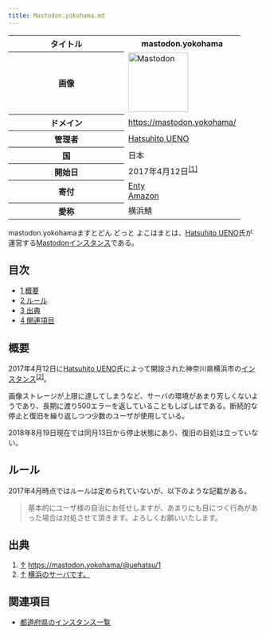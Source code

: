 ```yaml
---
title: Mastodon.yokohama.md
---
```

<div>

<table>
<colgroup>
<col style="width: 50%" />
<col style="width: 50%" />
</colgroup>
<tbody>
<tr class="header">
<th>タイトル</th>
<th>mastodon.yokohama</th>
</tr>

<tr class="odd">
<th>画像</th>
<td><a href="/%E3%83%95%E3%82%A1%E3%82%A4%E3%83%AB:Mastodon_logo.png" title="Mastodon"><img src="/images/thumb/0/00/Mastodon_logo.png/120px-Mastodon_logo.png" srcset="/images/thumb/0/00/Mastodon_logo.png/180px-Mastodon_logo.png 1.5x, /images/0/00/Mastodon_logo.png 2x" width="120" height="120" alt="Mastodon" /></a></td>
</tr>
<tr class="even">
<th scope="row">ドメイン</th>
<td><a href="https://mastodon.yokohama/" rel="nofollow">https://mastodon.yokohama/</a></td>
</tr>
<tr class="odd">
<th scope="row">管理者</th>
<td><a href="https://mastodon.yokohama/@uehatsu" rel="nofollow">Hatsuhito UENO</a></td>
</tr>
<tr class="even">
<th scope="row">国</th>
<td>日本</td>
</tr>
<tr class="odd">
<th scope="row">開始日</th>
<td>2017年4月12日<sup><a href="#cite_note-1">[1]</a></sup></td>
</tr>
<tr class="even">
<th scope="row">寄付</th>
<td><a href="https://enty.jp/uehatsu" rel="nofollow">Enty</a><br />
<a href="http://amzn.asia/3tizEUl" rel="nofollow">Amazon</a></td>
</tr>
<tr class="odd">
<th scope="row">愛称</th>
<td>横浜鯖</td>
</tr>
</tbody>
</table>

mastodon.yokohamaますとどん どっと よこはまとは、<a href="https://mastodon.yokohama/@uehatsu" rel="nofollow">Hatsuhito UENO</a>氏が運営する[Mastodon](/%E3%83%9E%E3%82%B9%E3%83%88%E3%83%89%E3%83%B3 "マストドン")[インスタンス](/%E3%82%A4%E3%83%B3%E3%82%B9%E3%82%BF%E3%83%B3%E3%82%B9 "インスタンス")である。

<div>

<div lang="ja" dir="ltr">

## 目次

</div>

-   [1 概要](#.E6.A6.82.E8.A6.81)
-   [2 ルール](#.E3.83.AB.E3.83.BC.E3.83.AB)
-   [3 出典](#.E5.87.BA.E5.85.B8)
-   [4 関連項目](#.E9.96.A2.E9.80.A3.E9.A0.85.E7.9B.AE)

</div>

## 概要

2017年4月12日に<a href="https://mastodon.yokohama/@uehatsu" rel="nofollow">Hatsuhito UENO</a>氏によって開設された神奈川県横浜市の[インスタンス](/%E3%82%A4%E3%83%B3%E3%82%B9%E3%82%BF%E3%83%B3%E3%82%B9 "インスタンス")<sup>[\[2\]](#cite_note-2)</sup>。

画像ストレージが上限に達してしまうなど、サーバの環境があまり芳しくないようであり、長期に渡り500エラーを返していることもしばしばである。断続的な停止と復旧を繰り返しつつ少数のユーザが使用している。

2018年8月19日現在では同月13日から停止状態にあり、復旧の目処は立っていない。

## ルール

2017年4月時点ではルールは定められていないが、以下のような記載がある。

> 基本的にユーザ様の自治にお任せしますが、あまりにも目につく行為があった場合は対処させて頂きます。よろしくお願いいたします。

## 出典

<div>

1.  [↑](#cite_ref-1) <a href="https://mastodon.yokohama/@uehatsu/1" rel="nofollow">https://mastodon.yokohama/@uehatsu/1</a>
2.  [↑](#cite_ref-2) <a href="https://mastodon.yokohama/about" rel="nofollow">横浜のサーバです。</a>

</div>

## 関連項目

-   [都道府県のインスタンス一覧](/%E9%83%BD%E9%81%93%E5%BA%9C%E7%9C%8C%E3%81%AE%E3%82%A4%E3%83%B3%E3%82%B9%E3%82%BF%E3%83%B3%E3%82%B9%E4%B8%80%E8%A6%A7 "都道府県のインスタンス一覧")

</div>
